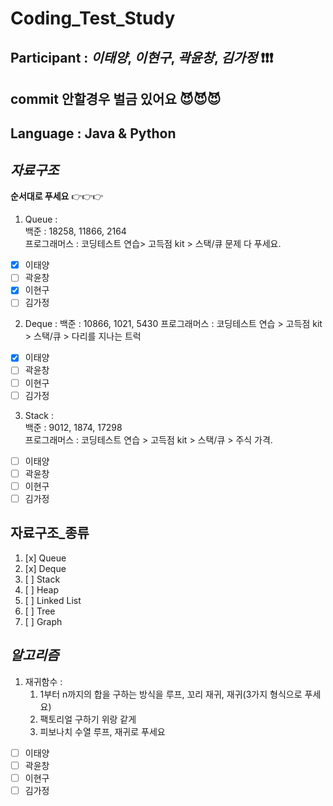 # Coding_Test_Study

## **Participant** : *이태양*, *이현구*, *곽윤창*, *김가정* :exclamation::exclamation::exclamation:   
## **commit** 안할경우 벌금 있어요 :smiling_imp::smiling_imp::smiling_imp:
## **Language** : **Java** & **Python**

## _자료구조_
**순서대로 푸세요** 👉👉👉

1. Queue :     
   백준 : 18258, 11866, 2164   
   프로그래머스 : 코딩테스트 연습> 고득점 kit > 스택/큐 문제 다 푸세요.  
- [x] 이태양   
- [ ] 곽윤창  
- [x] 이현구
- [ ] 김가정  

2. Deque :
   백준 : 10866, 1021, 5430
   프로그래머스 : 코딩테스트 연습 > 고득점 kit > 스택/큐 > 다리를 지나는 트럭      
- [x] 이태양   
- [ ] 곽윤창  
- [ ] 이현구
- [ ] 김가정     

3. Stack :        
   백준 : 9012, 1874, 17298          
   프로그래머스 : 코딩테스트 연습 > 고득점 kit > 스택/큐 > 주식 가격.             
- [ ] 이태양   
- [ ] 곽윤창  
- [ ] 이현구
- [ ] 김가정     

## __자료구조_종류__

1. [x] Queue
2. [x] Deque
3. [ ] Stack
4. [ ] Heap
5. [ ] Linked List
6. [ ] Tree
7. [ ] Graph





## _알고리즘_

1. 재귀함수 :    
    1. 1부터 n까지의 합을 구하는 방식을 루프, 꼬리 재귀, 재귀(3가지 형식으로 푸세요)    
    2. 팩토리얼 구하기 위랑 같게
    3. 피보나치 수열 루프, 재귀로 푸세요     
- [ ] 이태양   
- [ ] 곽윤창  
- [ ] 이현구  
- [ ] 김가정
